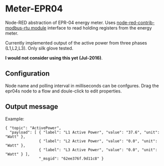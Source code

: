 # Meter-EPR04
Node-RED abstraction of EPR-04 energy meter. 
Uses [node-red-contrib-modbus-rtu module](https://github.com/sofkaski/node-red-contrib-modbus-rtu) interface to read holding registers from the energy meter.  

Currently implemented output of the active power from three phases (L1,L2,L3).
Only silk glove tested.

__I would not consider using this yet (Jul-2016)__.

## Configuration
Node name and polling interval in milliseconds can be confgures. 
Drag the epr04s node to a flow and doule-click to edit properties. 

## Output message

Example:
```
{ "topic": "ActivePower", 
  "payload": [ { "label": "L1 Active Power", "value": "37.6", "unit": "Watt" }, 
               { "label": "L2 Active Power", "value": "0.0", "unit": "Watt" }, 
			   { "label": "L3 Active Power", "value": "0.0", "unit": "Watt" } ], 
			   "_msgid": "62ee376f.9d11c8" }
```			   